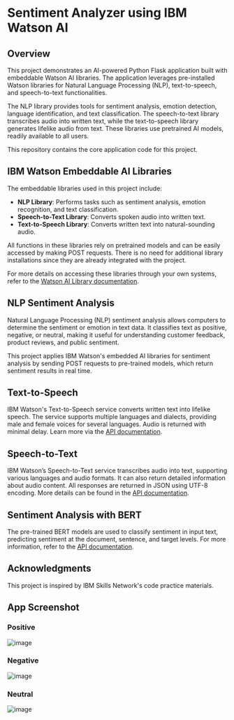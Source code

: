 # Sentiment Analyzer using IBM Watson AI

## Overview

This project demonstrates an AI-powered Python Flask application built with embeddable Watson AI libraries. The application leverages pre-installed Watson libraries for Natural Language Processing (NLP), text-to-speech, and speech-to-text functionalities.

The NLP library provides tools for sentiment analysis, emotion detection, language identification, and text classification. The speech-to-text library transcribes audio into written text, while the text-to-speech library generates lifelike audio from text. These libraries use pretrained AI models, readily available to all users.

This repository contains the core application code for this project.

## IBM Watson Embeddable AI Libraries

The embeddable libraries used in this project include:

- **NLP Library**: Performs tasks such as sentiment analysis, emotion recognition, and text classification.
- **Speech-to-Text Library**: Converts spoken audio into written text.
- **Text-to-Speech Library**: Converts written text into natural-sounding audio.

All functions in these libraries rely on pretrained models and can be easily accessed by making POST requests. There is no need for additional library installations since they are already integrated with the project.

For more details on accessing these libraries through your own systems, refer to the [Watson AI Library documentation](https://www.ibm.com/docs/en/watson-libraries?topic=watson-text-speech-library-embed-home).

## NLP Sentiment Analysis

Natural Language Processing (NLP) sentiment analysis allows computers to determine the sentiment or emotion in text data. It classifies text as positive, negative, or neutral, making it useful for understanding customer feedback, product reviews, and public sentiment.

This project applies IBM Watson's embedded AI libraries for sentiment analysis by sending POST requests to pre-trained models, which return sentiment results in real time.

## Text-to-Speech

IBM Watson's Text-to-Speech service converts written text into lifelike speech. The service supports multiple languages and dialects, providing male and female voices for several languages. Audio is returned with minimal delay. Learn more via the [API documentation](https://www.ibm.com/docs/en/watson-libraries?topic=watson-text-speech-library-embed-home).

## Speech-to-Text

IBM Watson’s Speech-to-Text service transcribes audio into text, supporting various languages and audio formats. It can also return detailed information about audio content. All responses are returned in JSON using UTF-8 encoding. More details can be found in the [API documentation](https://www.ibm.com/docs/en/watson-libraries?topic=watson-speech-text-library-embed-home).

## Sentiment Analysis with BERT

The pre-trained BERT models are used to classify sentiment in input text, predicting sentiment at the document, sentence, and target levels. For more information, refer to the [API documentation](https://www.ibm.com/docs/en/watson-libraries?topic=catalog-sentiment).

## Acknowledgments

This project is inspired by IBM Skills Network's code practice materials.

## App Screenshot

### Positive
![image](https://github.com/user-attachments/assets/e47052f8-2ba7-4565-9ca4-ce9ee6eb8150)

### Negative
![image](https://github.com/user-attachments/assets/0de8b7e6-b9cd-4e35-883b-e740a9fed43b)

### Neutral
![image](https://github.com/user-attachments/assets/e20c6eec-3859-4bdd-a039-f1d4b1bb7e6d)





